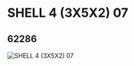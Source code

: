 # SHELL 4 (3X5X2)  07
## 62286
![SHELL 4 (3X5X2)  07](https://lc-www-live-s.legocdn.com/media/bricks/5/2/4521597.jpg)
